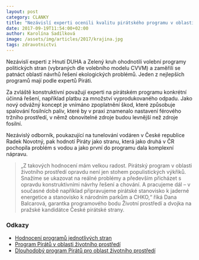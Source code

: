 ```yaml
---
layout: post
category: CLANKY
title: "Nezávislí experti ocenili kvalitu pirátského programu v oblasti životního prostředí"
date: 2017-09-19T11:54:00+02:00
author: Karolína Sadílková
image: /assets/img/articles/2017/krajina.jpg
tags: zdravotnictvi
---
```

 
Nezávislí experti z Hnutí DUHA a Zelený kruh ohodnotili volební programy politických stran (vybraných dle volebního modelu CVVM) a zaměřili se patnáct oblastí návrhů řešení ekologických problémů. Jeden z nejlepších programů mají podle expertů Piráti.
 
Za zvláště konstruktivní považují experti na pirátském programu konkrétní účinná řešení, například platbu za množství vyprodukovaného odpadu. Jako nový odvážný koncept je vnímáno zpoplatnění škod, které způsobuje spalování fosilních paliv, které by v praxi znamenalo nastavení férového tržního prostředí, v němž obnovitelné zdroje budou levnější než zdroje fosilní.

Nezávislý odborník, poukazující na tunelování vodáren v České republice Radek Novotný, pak hodnotí Piráty jako stranu, která jako druhá v ČR pochopila problém s vodou a jako první do programu dala komplexní nápravu.

> „Z takových hodnocení mám velkou radost. Pirátský program v oblasti životního prostředí opravdu není jen stohem populistických výkřiků. Snažíme se ukazovat na reálné problémy a především přicházet s opravdu konstruktivními návrhy řešení a chování. A pracujeme dál – v současné době například připravujeme pirátské stanovisko k jaderné energetice a stanovisko k národním parkům a CHKO,“ říká Dana Balcarová, garantka programového bodu Životní prostředí a dvojka na pražské kandidátce České pirátské strany.
 
### Odkazy

* [Hodnocení programů jednotlivých stran](http://hnutiduha.cz/sites/default/files/publikace/2017/09/hodnoceni_vlady.pdf)
* [Program Pirátů v oblasti životního prostředí](https://www.pirati.cz/program/psp2017/zivotni-prostredi/)
* [Dlouhodobý program Pirátů pro oblast životního prostředí](https://www.pirati.cz/program/dlouhodoby/zivotni-prostredi/)
